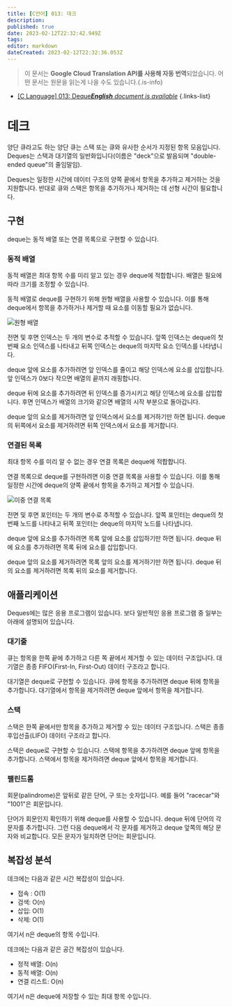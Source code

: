 ```yaml
---
title: [C언어] 013: 데크
description: 
published: true
date: 2023-02-12T22:32:42.949Z
tags: 
editor: markdown
dateCreated: 2023-02-12T22:32:36.053Z
---
```


> 이 문서는 **Google Cloud Translation API를 사용해 자동 번역**되었습니다.
어떤 문서는 원문을 읽는게 나을 수도 있습니다.{.is-info}



- [[C Language] 013: Deque***English** document is available*](/en/Knowledge-base/Algorithm/c-language-013-deque)
{.links-list}


# 데크

양단 큐라고도 하는 양단 큐는 스택 또는 큐와 유사한 순서가 지정된 항목 모음입니다. Deques는 스택과 대기열의 일반화입니다(이름은 "deck"으로 발음되며 "double-ended queue"의 줄임말임).

Deques는 일정한 시간에 데이터 구조의 양쪽 끝에서 항목을 추가하고 제거하는 것을 지원합니다. 반대로 큐와 스택은 항목을 추가하거나 제거하는 데 선형 시간이 필요합니다.

## 구현

deque는 동적 배열 또는 연결 목록으로 구현할 수 있습니다.

### 동적 배열

동적 배열은 최대 항목 수를 미리 알고 있는 경우 deque에 적합합니다. 배열은 필요에 따라 크기를 조정할 수 있습니다.

동적 배열로 deque를 구현하기 위해 원형 배열을 사용할 수 있습니다. 이를 통해 deque에서 항목을 추가하거나 제거할 때 요소를 이동할 필요가 없습니다.

![원형 배열](https://i.imgur.com/zk0Fgdq.png)

전면 및 후면 인덱스는 두 개의 변수로 추적할 수 있습니다. 앞쪽 인덱스는 deque의 첫 번째 요소 인덱스를 나타내고 뒤쪽 인덱스는 deque의 마지막 요소 인덱스를 나타냅니다.

deque 앞에 요소를 추가하려면 앞 인덱스를 줄이고 해당 인덱스에 요소를 삽입합니다. 앞 인덱스가 0보다 작으면 배열의 끝까지 래핑합니다.

deque 뒤에 요소를 추가하려면 뒤 인덱스를 증가시키고 해당 인덱스에 요소를 삽입합니다. 후면 인덱스가 배열의 크기와 같으면 배열의 시작 부분으로 돌아갑니다.

deque 앞의 요소를 제거하려면 앞 인덱스에서 요소를 제거하기만 하면 됩니다. deque의 뒤쪽에서 요소를 제거하려면 뒤쪽 인덱스에서 요소를 제거합니다.

### 연결된 목록

최대 항목 수를 미리 알 수 없는 경우 연결 목록은 deque에 적합합니다.

연결 목록으로 deque를 구현하려면 이중 연결 목록을 사용할 수 있습니다. 이를 통해 일정한 시간에 deque의 양쪽 끝에서 항목을 추가하고 제거할 수 있습니다.

![이중 연결 목록](https://i.imgur.com/7W5rNcu.png)

전면 및 후면 포인터는 두 개의 변수로 추적할 수 있습니다. 앞쪽 포인터는 deque의 첫 번째 노드를 나타내고 뒤쪽 포인터는 deque의 마지막 노드를 나타냅니다.

deque 앞에 요소를 추가하려면 목록 앞에 요소를 삽입하기만 하면 됩니다. deque 뒤에 요소를 추가하려면 목록 뒤에 요소를 삽입합니다.

deque 앞의 요소를 제거하려면 목록 앞의 요소를 제거하기만 하면 됩니다. deque 뒤의 요소를 제거하려면 목록 뒤의 요소를 제거합니다.

## 애플리케이션

Deques에는 많은 응용 프로그램이 있습니다. 보다 일반적인 응용 프로그램 중 일부는 아래에 설명되어 있습니다.

### 대기줄

큐는 항목을 한쪽 끝에 추가하고 다른 쪽 끝에서 제거할 수 있는 데이터 구조입니다. 대기열은 종종 FIFO(First-In, First-Out) 데이터 구조라고 합니다.

대기열은 deque로 구현할 수 있습니다. 큐에 항목을 추가하려면 deque 뒤에 항목을 추가합니다. 대기열에서 항목을 제거하려면 deque 앞에서 항목을 제거합니다.

### 스택

스택은 한쪽 끝에서만 항목을 추가하고 제거할 수 있는 데이터 구조입니다. 스택은 종종 후입선출(LIFO) 데이터 구조라고 합니다.

스택은 deque로 구현할 수 있습니다. 스택에 항목을 추가하려면 deque 앞에 항목을 추가합니다. 스택에서 항목을 제거하려면 deque 앞에서 항목을 제거합니다.

### 팰린드롬

회문(palindrome)은 앞뒤로 같은 단어, 구 또는 숫자입니다. 예를 들어 "racecar"와 "1001"은 회문입니다.

단어가 회문인지 확인하기 위해 deque를 사용할 수 있습니다. deque 뒤에 단어의 각 문자를 추가합니다. 그런 다음 deque에서 각 문자를 제거하고 deque 앞쪽의 해당 문자와 비교합니다. 모든 문자가 일치하면 단어는 회문입니다.

## 복잡성 분석

데크에는 다음과 같은 시간 복잡성이 있습니다.

- 접속 : O(1)
- 검색: O(n)
- 삽입: O(1)
- 삭제: O(1)

여기서 n은 deque의 항목 수입니다.

데크에는 다음과 같은 공간 복잡성이 있습니다.

- 정적 배열: O(n)
- 동적 배열: O(n)
- 연결 리스트: O(n)

여기서 n은 deque에 저장할 수 있는 최대 항목 수입니다.